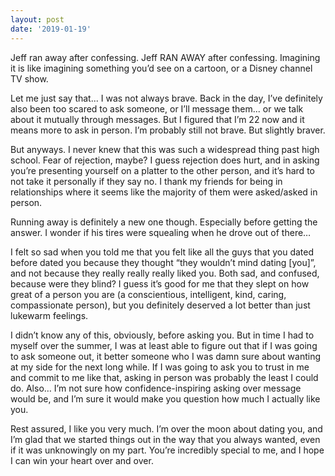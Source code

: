 ```yaml
---
layout: post
date: '2019-01-19'
---
```


Jeff ran away after confessing. Jeff RAN AWAY after confessing. Imagining it is like imagining something you’d see on a cartoon, or a Disney channel TV show. 

Let me just say that... I was not always brave. Back in the day, I’ve definitely also been too scared to ask someone, or I’ll message them... or we talk about it mutually through messages. But I figured that I’m 22 now and it means more to ask in person. I’m probably still not brave. But slightly braver.

But anyways. I never knew that this was such a widespread thing past high school. Fear of rejection, maybe? I guess rejection does hurt, and in asking you’re presenting yourself on a platter to the other person, and it’s hard to not take it personally if they say no. I thank my friends for being in relationships where it seems like the majority of them were asked/asked in person. 

Running away is definitely a new one though. Especially before getting the answer. I wonder if his tires were squealing when he drove out of there…

I felt so sad when you told me that you felt like all the guys that you dated before dated you because they thought “they wouldn’t mind dating [you]”, and not because they really really really liked you. Both sad, and confused, because were they blind? I guess it’s good for me that they slept on how great of a person you are (a conscientious, intelligent, kind, caring, compassionate person), but you definitely deserved a lot better than just lukewarm feelings. 

I didn’t know any of this, obviously, before asking you. But in time I had to myself over the summer, I was at least able to figure out that if I was going to ask someone out, it better someone who I was damn sure about wanting at my side for the next long while. If I was going to ask you to trust in me and commit to me like that, asking in person was probably the least I could do. Also… I’m not sure how confidence-inspiring asking over message would be, and I’m sure it would make you question how much I actually like you.

Rest assured, I like you very much. I’m over the moon about dating you, and I’m glad that we started things out in the way that you always wanted, even if it was unknowingly on my part. You’re incredibly special to me, and I hope I can win your heart over and over.  